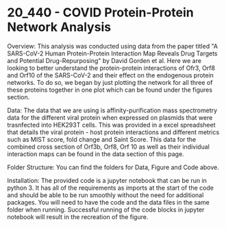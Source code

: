 # 20_440 - COVID Protein-Protein Network Analysis

Overview:
This analysis was conducted using data from the paper titled "A SARS-CoV-2 Human Protein-Protein Interaction Map Reveals Drug Targets and Potential Drug-Repurposing" by David Gorden et al. Here we are looking to better understand the protein-protein interactions of Ofr3, Orf8 and Orf10 of the SARS-CoV-2 and their effect on the endogenous protein networks. To do so, we began by just plotting the network for all three of these proteins together in one plot which can be found under the figures section.

Data:
The data that we are using is affinity-purification mass spectrometry data for the different viral protein when expressed on plasmids that were trasnfected into HEK293T cells. This was provided in a excel spreadsheet that details the viral protein - host protein interactions and different metrics such as MIST score, fold change and Saint Score. This data for the combined cross section of Orf3b, Orf8, Orf 10 as well as their individual interaction maps can be found in the data section of this page.

Folder Structure:
You can find the folders for Data, Figure and Code above. 

Installation:
The provided code is a jupyter notebook that can be run in python 3. It has all of the requirements as imports at the start of the code and should be able to be run smoothly without the need for additional packages. You will need to have the code and the data files in the same folder when running. Successful running of the code blocks in jupyter notebook will result in the recreation of the figure.
